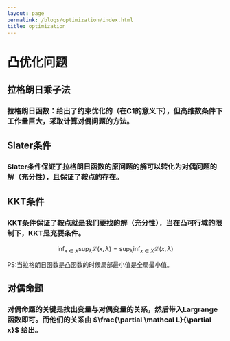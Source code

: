```yaml
---
layout: page
permalink: /blogs/optimization/index.html
title: optimization
---
```


# 凸优化问题

## 拉格朗日乘子法

### 拉格朗日函数：给出了约束优化的（在C1的意义下），但高维数条件下工作量巨大，采取计算对偶问题的方法。

## Slater条件

### Slater条件保证了拉格朗日函数的原问题的解可以转化为对偶问题的解（充分性），且保证了鞍点的存在。

## KKT条件

### KKT条件保证了鞍点就是我们要找的解（充分性），当在凸可行域的限制下，KKT是充要条件。

$$
\inf_{x\in X}\sup_{\lambda}\mathcal L(x,\lambda)=\sup_{\lambda}\inf_{x\in X}\mathcal L(x,\lambda)
$$

PS:当拉格朗日函数是凸函数的时候局部最小值是全局最小值。

## 对偶命题

### 对偶命题的关键是找出变量与对偶变量的关系，然后带入Largrange函数即可。而他们的关系由 $\frac{\partial \mathcal L}{\partial x}$ 给出。








